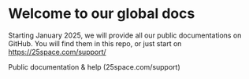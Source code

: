 # Welcome to our global docs
Starting January 2025, we will provide all our public documentations on GitHub.
You will find them in this repo, or just start on https://25space.com/support/




Public documentation &amp; help (25space.com/support)
